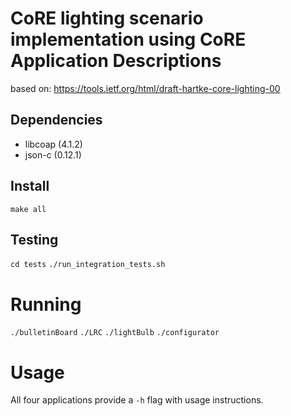 # CoRE lighting scenario implementation using CoRE Application Descriptions

based on: https://tools.ietf.org/html/draft-hartke-core-lighting-00

## Dependencies
- libcoap (4.1.2)
- json-c (0.12.1)


## Install
`make all`


## Testing
`cd tests`
`./run_integration_tests.sh`


# Running
`./bulletinBoard`
`./LRC`
`./lightBulb`
`./configurator`


# Usage
All four applications provide a `-h` flag with usage instructions.
